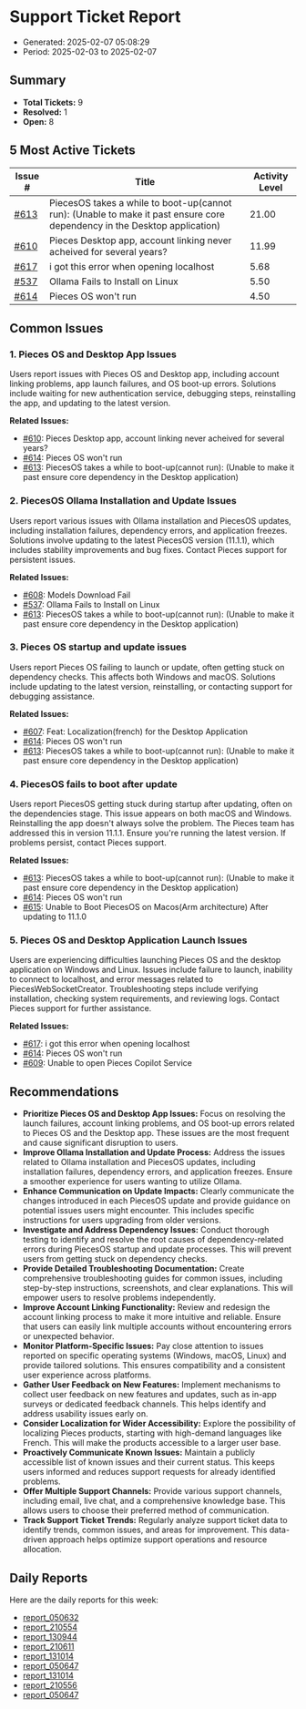 # Support Ticket Report
- Generated: 2025-02-07 05:08:29
- Period: 2025-02-03 to 2025-02-07

## Summary
- **Total Tickets:** 9
- **Resolved:** 1
- **Open:** 8

## 5 Most Active Tickets
| Issue # | Title | Activity Level |
|---------|-------|----------------|
| [#613](https://github.com/pieces-app/support/issues/613) | PiecesOS takes a while to boot-up(cannot run): (Unable to make it past ensure core dependency in the Desktop application) | 21.00 |
| [#610](https://github.com/pieces-app/support/issues/610) | Pieces Desktop app, account linking never acheived for several years? | 11.99 |
| [#617](https://github.com/pieces-app/support/issues/617) | i got this error when opening localhost | 5.68 |
| [#537](https://github.com/pieces-app/support/issues/537) | Ollama Fails to Install on Linux | 5.50 |
| [#614](https://github.com/pieces-app/support/issues/614) | Pieces OS won't run | 4.50 |

## Common Issues
### 1. Pieces OS and Desktop App Issues
Users report issues with Pieces OS and Desktop app, including account linking problems, app launch failures, and OS boot-up errors.  Solutions include waiting for new authentication service, debugging steps, reinstalling the app, and updating to the latest version.

**Related Issues:**
- [#610](https://github.com/pieces-app/support/issues/610): Pieces Desktop app, account linking never acheived for several years?
- [#614](https://github.com/pieces-app/support/issues/614): Pieces OS won't run
- [#613](https://github.com/pieces-app/support/issues/613): PiecesOS takes a while to boot-up(cannot run): (Unable to make it past ensure core dependency in the Desktop application)

### 2. PiecesOS Ollama Installation and Update Issues
Users report various issues with Ollama installation and PiecesOS updates, including installation failures, dependency errors, and application freezes. Solutions involve updating to the latest PiecesOS version (11.1.1), which includes stability improvements and bug fixes. Contact Pieces support for persistent issues.

**Related Issues:**
- [#608](https://github.com/pieces-app/support/issues/608): Models Download Fail
- [#537](https://github.com/pieces-app/support/issues/537): Ollama Fails to Install on Linux
- [#613](https://github.com/pieces-app/support/issues/613): PiecesOS takes a while to boot-up(cannot run): (Unable to make it past ensure core dependency in the Desktop application)

### 3. Pieces OS startup and update issues
Users report Pieces OS failing to launch or update, often getting stuck on dependency checks. This affects both Windows and macOS. Solutions include updating to the latest version, reinstalling, or contacting support for debugging assistance.

**Related Issues:**
- [#607](https://github.com/pieces-app/support/issues/607): Feat: Localization(french) for the Desktop Application
- [#614](https://github.com/pieces-app/support/issues/614): Pieces OS won't run
- [#613](https://github.com/pieces-app/support/issues/613): PiecesOS takes a while to boot-up(cannot run): (Unable to make it past ensure core dependency in the Desktop application)

### 4. PiecesOS fails to boot after update
Users report PiecesOS getting stuck during startup after updating, often on the dependencies stage. This issue appears on both macOS and Windows. Reinstalling the app doesn't always solve the problem. The Pieces team has addressed this in version 11.1.1. Ensure you're running the latest version. If problems persist, contact Pieces support.

**Related Issues:**
- [#613](https://github.com/pieces-app/support/issues/613): PiecesOS takes a while to boot-up(cannot run): (Unable to make it past ensure core dependency in the Desktop application)
- [#614](https://github.com/pieces-app/support/issues/614): Pieces OS won't run
- [#615](https://github.com/pieces-app/support/issues/615): Unable to Boot PiecesOS on Macos(Arm architecture) After updating to 11.1.0

### 5. Pieces OS and Desktop Application Launch Issues
Users are experiencing difficulties launching Pieces OS and the desktop application on Windows and Linux.  Issues include failure to launch, inability to connect to localhost, and error messages related to PiecesWebSocketCreator. Troubleshooting steps include verifying installation, checking system requirements, and reviewing logs. Contact Pieces support for further assistance.

**Related Issues:**
- [#617](https://github.com/pieces-app/support/issues/617): i got this error when opening localhost
- [#614](https://github.com/pieces-app/support/issues/614): Pieces OS won't run
- [#609](https://github.com/pieces-app/support/issues/609): Unable to open Pieces Copilot Service


## Recommendations
- **Prioritize Pieces OS and Desktop App Issues:** Focus on resolving the launch failures, account linking problems, and OS boot-up errors related to Pieces OS and the Desktop app. These issues are the most frequent and cause significant disruption to users.
- **Improve Ollama Installation and Update Process:** Address the issues related to Ollama installation and PiecesOS updates, including installation failures, dependency errors, and application freezes. Ensure a smoother experience for users wanting to utilize Ollama.
- **Enhance Communication on Update Impacts:** Clearly communicate the changes introduced in each PiecesOS update and provide guidance on potential issues users might encounter. This includes specific instructions for users upgrading from older versions.
- **Investigate and Address Dependency Issues:** Conduct thorough testing to identify and resolve the root causes of dependency-related errors during PiecesOS startup and update processes. This will prevent users from getting stuck on dependency checks.
- **Provide Detailed Troubleshooting Documentation:** Create comprehensive troubleshooting guides for common issues, including step-by-step instructions, screenshots, and clear explanations. This will empower users to resolve problems independently.
- **Improve Account Linking Functionality:** Review and redesign the account linking process to make it more intuitive and reliable. Ensure that users can easily link multiple accounts without encountering errors or unexpected behavior.
- **Monitor Platform-Specific Issues:** Pay close attention to issues reported on specific operating systems (Windows, macOS, Linux) and provide tailored solutions. This ensures compatibility and a consistent user experience across platforms.
- **Gather User Feedback on New Features:** Implement mechanisms to collect user feedback on new features and updates, such as in-app surveys or dedicated feedback channels. This helps identify and address usability issues early on.
- **Consider Localization for Wider Accessibility:** Explore the possibility of localizing Pieces products, starting with high-demand languages like French. This will make the products accessible to a larger user base.
- **Proactively Communicate Known Issues:** Maintain a publicly accessible list of known issues and their current status. This keeps users informed and reduces support requests for already identified problems.
- **Offer Multiple Support Channels:** Provide various support channels, including email, live chat, and a comprehensive knowledge base. This allows users to choose their preferred method of communication.
- **Track Support Ticket Trends:** Regularly analyze support ticket data to identify trends, common issues, and areas for improvement. This data-driven approach helps optimize support operations and resource allocation.

## Daily Reports
Here are the daily reports for this week:

- [report_050632](daily/2025-02-04/report_050632.md)
- [report_210554](daily/2025-02-04/report_210554.md)
- [report_130944](daily/2025-02-04/report_130944.md)
- [report_210611](daily/2025-02-05/report_210611.md)
- [report_131014](daily/2025-02-05/report_131014.md)
- [report_050647](daily/2025-02-05/report_050647.md)
- [report_131014](daily/2025-02-06/report_131014.md)
- [report_210556](daily/2025-02-06/report_210556.md)
- [report_050647](daily/2025-02-07/report_050647.md)
